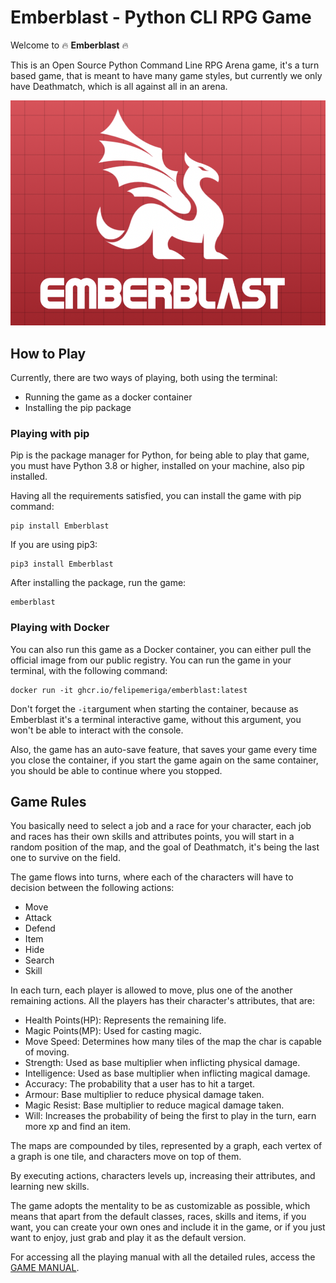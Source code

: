 # Emberblast - Python CLI RPG Game

Welcome to 🔥 **Emberblast**  🔥

This is an Open Source Python Command Line RPG Arena game, it's a turn based game, that is meant
to have many game styles, but currently we only have Deathmatch, which is all against all in an 
arena.

![emberfire](emberblast/img/emberblast.png)

## How to Play

Currently, there are two ways of playing, both using the terminal:
- Running the game as a docker container
- Installing the pip package

### Playing with pip 

Pip is the package manager for Python, for being able to play that game, you must have Python 3.8 or higher,
installed on your machine, also pip installed.

Having all the requirements satisfied, you can install the game with pip command:
```shell
pip install Emberblast
```
If you are using pip3:
```shell
pip3 install Emberblast
```

After installing the package, run the game:
```shell
emberblast
```
### Playing with Docker

You can also run this game as a Docker container, you can either pull the official image from our public registry.
You can run the game in your terminal, with the following command:
```shell
docker run -it ghcr.io/felipemeriga/emberblast:latest
```

Don't forget the ```-it```argument when starting the container, because as Emberblast it's a
terminal interactive game, without this argument, you won't be able to interact with the console.

Also, the game has an auto-save feature, that saves your game every time you close the container, 
if you start the game again on the same container, you should be able to continue where you stopped.

## Game Rules

You basically need to select a job and a race for your character, each job and races
has their own skills and attributes points, you will start in a random position of the map,
and the goal of Deathmatch, it's being the last one to survive on the field.

The game flows into turns, where each of the characters will have to decision between the following actions:
- Move
- Attack
- Defend
- Item
- Hide
- Search
- Skill

In each turn, each player is allowed to move, plus one of the another remaining actions.
All the players has their character's attributes, that are:
- Health Points(HP): Represents the remaining life.
- Magic Points(MP): Used for casting magic.
- Move Speed: Determines how many tiles of the map the char is capable of moving.
- Strength: Used as base multiplier when inflicting physical damage.
- Intelligence: Used as base multiplier when inflicting magical damage.
- Accuracy: The probability that a user has to hit a target.
- Armour: Base multiplier to reduce physical damage taken.
- Magic Resist: Base multiplier to reduce magical damage taken.
- Will: Increases the probability of being the first to play in the turn, earn more xp and find an item.

The maps are compounded by tiles, represented by a graph, each vertex of a graph is one tile, and characters move on top of them.

By executing actions, characters levels up, increasing their attributes, and learning new skills.

The game adopts the mentality to be as customizable as possible, which means that apart from the 
default classes, races, skills and items, if you want, you can create your own ones and include it 
in the game, or if you just want to enjoy, just grab and play it as the default version.

For accessing all the playing manual with all the detailed rules, access the [GAME MANUAL](./RULES.md).
